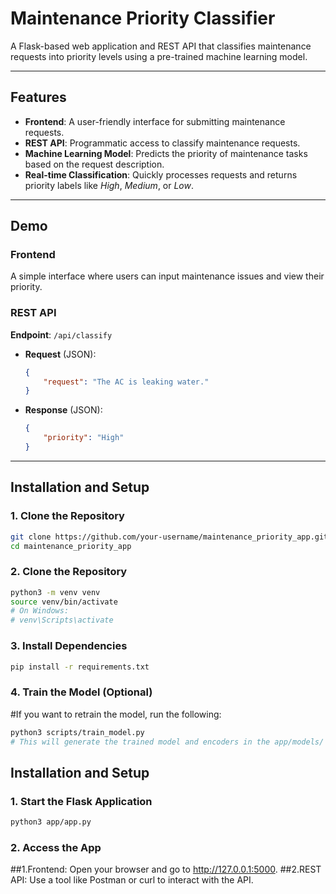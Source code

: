 # Maintenance Priority Classifier

A Flask-based web application and REST API that classifies maintenance requests into priority levels using a pre-trained machine learning model.

---

## Features

- **Frontend**: A user-friendly interface for submitting maintenance requests.
- **REST API**: Programmatic access to classify maintenance requests.
- **Machine Learning Model**: Predicts the priority of maintenance tasks based on the request description.
- **Real-time Classification**: Quickly processes requests and returns priority labels like *High*, *Medium*, or *Low*.

---

## Demo

### Frontend

A simple interface where users can input maintenance issues and view their priority.

### REST API

**Endpoint**: `/api/classify`

- **Request** (JSON):

    ```json
    {
        "request": "The AC is leaking water."
    }
    ```

- **Response** (JSON):

    ```json
    {
        "priority": "High"
    }
    ```

---

## Installation and Setup

### 1. Clone the Repository

```bash
git clone https://github.com/your-username/maintenance_priority_app.git
cd maintenance_priority_app
```


### 2. Clone the Repository
```bash
python3 -m venv venv
source venv/bin/activate
# On Windows:
# venv\Scripts\activate
```

### 3. Install Dependencies
```bash
pip install -r requirements.txt
```

### 4. Train the Model (Optional)

#If you want to retrain the model, run the following:
```bash
python3 scripts/train_model.py
# This will generate the trained model and encoders in the app/models/ directory.
```


## Installation and Setup

### 1. Start the Flask Application
```bash
python3 app/app.py
```

### 2. Access the App
##1.Frontend: Open your browser and go to http://127.0.0.1:5000.
##2.REST API: Use a tool like Postman or curl to interact with the API.